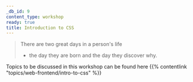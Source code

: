 ```yaml
---
_db_id: 9
content_type: workshop
ready: true
title: Introduction to CSS
---
```


> There are two great days in a person's life
>
> - the day they are born and the day they discover why.

Topics to be discussed in this workshop can be found here {{% contentlink "topics/web-frontend/intro-to-css" %}}